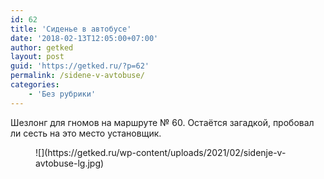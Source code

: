 ```yaml
---
id: 62
title: 'Сиденье в автобусе'
date: '2018-02-13T12:05:00+07:00'
author: getked
layout: post
guid: 'https://getked.ru/?p=62'
permalink: /sidene-v-avtobuse/
categories:
    - 'Без рубрики'
---
```


Шезлонг для гномов на маршруте № 60. Остаётся загадкой, пробовал ли сесть на это место установщик.

<figure class="wp-block-image size-large">![](https://getked.ru/wp-content/uploads/2021/02/sidenje-v-avtobuse-lg.jpg)</figure>